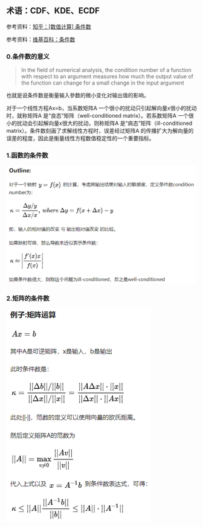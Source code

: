 ## 术语：CDF、KDE、ECDF

参考资料：[知乎：[数值计算] 条件数](https://zhuanlan.zhihu.com/p/82057409)

参考资料：[维基百科：条件数](https://zh.wikipedia.org/wiki/%E6%9D%A1%E4%BB%B6%E6%95%B0)

### 0.条件数的意义

> In the field of numerical analysis, the condition number of a function with respect to an argument measures how much the output value of the function can change for a small change in the input argument

也就是说条件数是衡量输入參数的微小变化对输出值的影响。

对于一个线性方程Ax=b，当系数矩阵A 一个很小的扰动只引起解向量x很小的扰动时，就称矩阵A 是“良态”矩阵（well-conditioned matrix）。若系数矩阵A 一个很小的扰动会引起解向量x很大的扰动，则称矩阵A 是“病态”矩阵（ill-conditioned matrix）。条件数刻画了求解线性方程时，误差经过矩阵A 的传播扩大为解向量的误差的程度，因此是衡量线性方程数值稳定性的一个重要指标。

### 1.函数的条件数

![](/assets/math005_01.PNG)

### 2.矩阵的条件数

![](/assets/math005_02.PNG)


